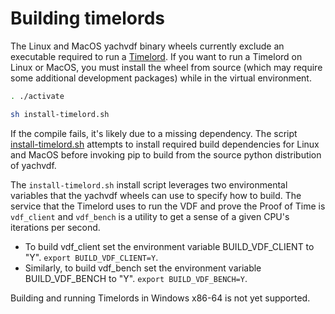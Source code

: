 # Building timelords

The Linux and MacOS yachvdf binary wheels currently exclude an executable
required to run a [Timelord](https://github.com/Yach-Network/yach-blockchain/wiki/Timelords).
If you want to run a Timelord on Linux or MacOS, you must install the wheel
from source (which may require some additional development packages) while in
the virtual environment.

```bash
. ./activate

sh install-timelord.sh
```

If the compile fails, it's likely due to a missing dependency. The script
[install-timelord.sh](https://github.com/Yach-Network/yach-blockchain/blob/main/install-timelord.sh)
attempts to install required build dependencies for Linux and MacOS before
invoking pip to build from the source python distribution of yachvdf.

The `install-timelord.sh` install script leverages two environmental variables
that the yachvdf wheels can use to specify how to build. The service that the
Timelord uses to run the VDF and prove the Proof of Time is `vdf_client` and
`vdf_bench` is a utility to get a sense of a given CPU's iterations per second.

- To build vdf_client set the environment variable BUILD_VDF_CLIENT to "Y".
`export BUILD_VDF_CLIENT=Y`.
- Similarly, to build vdf_bench set the environment variable BUILD_VDF_BENCH
to "Y". `export BUILD_VDF_BENCH=Y`.

Building and running Timelords in Windows x86-64 is not yet supported.
